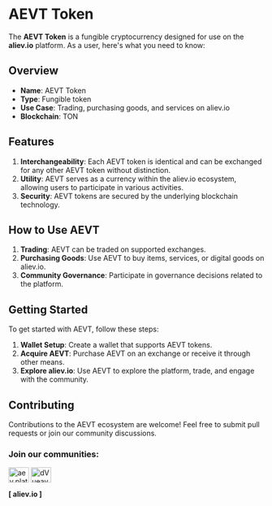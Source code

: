 # AEVT Token

The **AEVT Token** is a fungible cryptocurrency designed for use on the **aliev.io** platform. As a user, here's what you need to know:

## Overview

- **Name**: AEVT Token
- **Type**: Fungible token
- **Use Case**: Trading, purchasing goods, and services on aliev.io
- **Blockchain**: TON

## Features

1. **Interchangeability**: Each AEVT token is identical and can be exchanged for any other AEVT token without distinction.
2. **Utility**: AEVT serves as a currency within the aliev.io ecosystem, allowing users to participate in various activities.
3. **Security**: AEVT tokens are secured by the underlying blockchain technology.

## How to Use AEVT

1. **Trading**: AEVT can be traded on supported exchanges.
2. **Purchasing Goods**: Use AEVT to buy items, services, or digital goods on aliev.io.
3. **Community Governance**: Participate in governance decisions related to the platform.

## Getting Started

To get started with AEVT, follow these steps:

1. **Wallet Setup**: Create a wallet that supports AEVT tokens.
2. **Acquire AEVT**: Purchase AEVT on an exchange or receive it through other means.
3. **Explore aliev.io**: Use AEVT to explore the platform, trade, and engage with the community.

## Contributing

Contributions to the AEVT ecosystem are welcome! Feel free to submit pull requests or join our community discussions.


<h3 align="left">Join our communities:</h3>
<p align="left">
<a href="https://instagram.com/aev.platforms" target="blank"><img align="center" src="https://raw.githubusercontent.com/rahuldkjain/github-profile-readme-generator/master/src/images/icons/Social/instagram.svg" alt="aev.platforms" height="30" width="40" /></a>
<a href="https://discord.gg/dVueavmz" target="blank"><img align="center" src="https://raw.githubusercontent.com/rahuldkjain/github-profile-readme-generator/master/src/images/icons/Social/discord.svg" alt="dVueavmz" height="30" width="40" /></a>
</p>

**[ aliev.io ]**